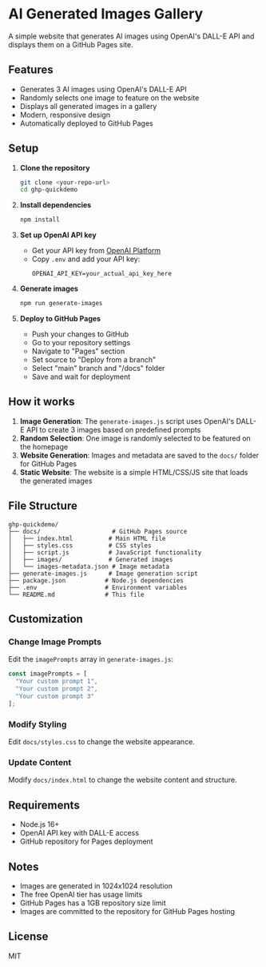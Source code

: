 # AI Generated Images Gallery

A simple website that generates AI images using OpenAI's DALL-E API and displays them on a GitHub Pages site.

## Features

- Generates 3 AI images using OpenAI's DALL-E API
- Randomly selects one image to feature on the website
- Displays all generated images in a gallery
- Modern, responsive design
- Automatically deployed to GitHub Pages

## Setup

1. **Clone the repository**
   ```bash
   git clone <your-repo-url>
   cd ghp-quickdemo
   ```

2. **Install dependencies**
   ```bash
   npm install
   ```

3. **Set up OpenAI API key**
   - Get your API key from [OpenAI Platform](https://platform.openai.com/api-keys)
   - Copy `.env` and add your API key:
     ```
     OPENAI_API_KEY=your_actual_api_key_here
     ```

4. **Generate images**
   ```bash
   npm run generate-images
   ```

5. **Deploy to GitHub Pages**
   - Push your changes to GitHub
   - Go to your repository settings
   - Navigate to "Pages" section
   - Set source to "Deploy from a branch"
   - Select "main" branch and "/docs" folder
   - Save and wait for deployment

## How it works

1. **Image Generation**: The `generate-images.js` script uses OpenAI's DALL-E API to create 3 images based on predefined prompts
2. **Random Selection**: One image is randomly selected to be featured on the homepage
3. **Website Generation**: Images and metadata are saved to the `docs/` folder for GitHub Pages
4. **Static Website**: The website is a simple HTML/CSS/JS site that loads the generated images

## File Structure

```
ghp-quickdemo/
├── docs/                    # GitHub Pages source
│   ├── index.html          # Main HTML file
│   ├── styles.css          # CSS styles
│   ├── script.js           # JavaScript functionality
│   ├── images/             # Generated images
│   └── images-metadata.json # Image metadata
├── generate-images.js      # Image generation script
├── package.json           # Node.js dependencies
├── .env                   # Environment variables
└── README.md              # This file
```

## Customization

### Change Image Prompts
Edit the `imagePrompts` array in `generate-images.js`:

```javascript
const imagePrompts = [
  "Your custom prompt 1",
  "Your custom prompt 2", 
  "Your custom prompt 3"
];
```

### Modify Styling
Edit `docs/styles.css` to change the website appearance.

### Update Content
Modify `docs/index.html` to change the website content and structure.

## Requirements

- Node.js 16+
- OpenAI API key with DALL-E access
- GitHub repository for Pages deployment

## Notes

- Images are generated in 1024x1024 resolution
- The free OpenAI tier has usage limits
- GitHub Pages has a 1GB repository size limit
- Images are committed to the repository for GitHub Pages hosting

## License

MIT
